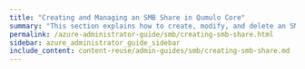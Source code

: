 ```yaml
---
title: "Creating and Managing an SMB Share in Qumulo Core"
summary: "This section explains how to create, modify, and delete an SMB share by using the Qumulo Core Web UI."
permalink: /azure-administrator-guide/smb/creating-smb-share.html
sidebar: azure_administrator_guide_sidebar
include_content: content-reuse/admin-guides/smb/creating-smb-share.md
---
```



